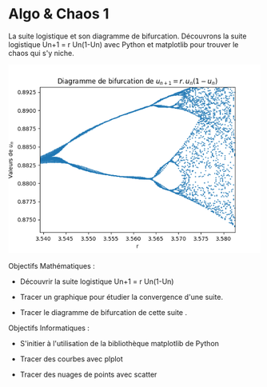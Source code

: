 # Algo & Chaos 1

La suite logistique et son diagramme de bifurcation.
Découvrons la suite logistique Un+1 = r Un(1-Un) avec Python et matplotlib pour trouver le chaos qui s'y niche.

![Bifurcation3.png](./docs/Bifurcation3.png?raw=true "Bifurcation3.png")

Objectifs Mathématiques :

- Découvrir la suite logistique Un+1 = r Un(1-Un)

- Tracer un graphique pour étudier la convergence d'une suite.

- Tracer le diagramme de bifurcation de cette suite .



Objectifs Informatiques :

- S'initier à l'utilisation de la bibliothèque matplotlib de Python

- Tracer des courbes avec plplot

- Tracer des nuages de points avec scatter

